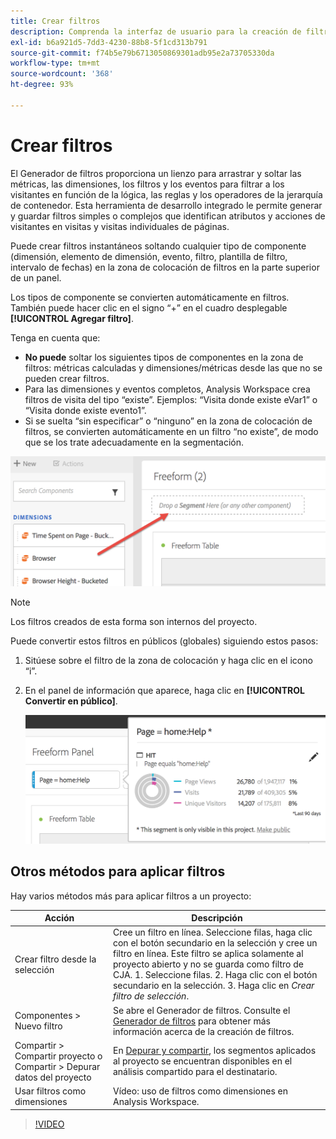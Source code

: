 ```yaml
---
title: Crear filtros
description: Comprenda la interfaz de usuario para la creación de filtros.
exl-id: b6a921d5-7dd3-4230-88b8-5f1cd313b791
source-git-commit: f74b5e79b6713050869301adb95e2a73705330da
workflow-type: tm+mt
source-wordcount: '368'
ht-degree: 93%

---
```


# Crear filtros

El Generador de filtros proporciona un lienzo para arrastrar y soltar las métricas, las dimensiones, los filtros y los eventos para filtrar a los visitantes en función de la lógica, las reglas y los operadores de la jerarquía de contenedor. Esta herramienta de desarrollo integrado le permite generar y guardar filtros simples o complejos que identifican atributos y acciones de visitantes en visitas y visitas individuales de páginas.

Puede crear filtros instantáneos soltando cualquier tipo de componente (dimensión, elemento de dimensión, evento, filtro, plantilla de filtro, intervalo de fechas) en la zona de colocación de filtros en la parte superior de un panel.

Los tipos de componente se convierten automáticamente en filtros. También puede hacer clic en el signo “+” en el cuadro desplegable **[!UICONTROL Agregar filtro]**.

Tenga en cuenta que:

* **No puede** soltar los siguientes tipos de componentes en la zona de filtros: métricas calculadas y dimensiones/métricas desde las que no se pueden crear filtros.
* Para las dimensiones y eventos completos, Analysis Workspace crea filtros de visita del tipo “existe”. Ejemplos: “Visita donde existe eVar1” o “Visita donde existe evento1”.
* Si se suelta “sin especificar” o “ninguno” en la zona de colocación de filtros, se convierten automáticamente en un filtro “no existe”, de modo que se los trate adecuadamente en la segmentación.

![](assets/segment-dropzone.png)

>[!NOTE]
>
>Los filtros creados de esta forma son internos del proyecto.

Puede convertir estos filtros en públicos (globales) siguiendo estos pasos:

1. Sitúese sobre el filtro de la zona de colocación y haga clic en el icono “i”.
1. En el panel de información que aparece, haga clic en **[!UICONTROL Convertir en público]**.

   ![](assets/segment-info.png)

## Otros métodos para aplicar filtros

Hay varios métodos más para aplicar filtros a un proyecto:

| Acción | Descripción |
|--- |--- |
| Crear filtro desde la selección | Cree un filtro en línea. Seleccione filas, haga clic con el botón secundario en la selección y cree un filtro en línea. Este filtro se aplica solamente al proyecto abierto y no se guarda como filtro de CJA. 1. Seleccione filas.  2. Haga clic con el botón secundario en la selección.  3. Haga clic en *Crear filtro de selección*. |
| Componentes > Nuevo filtro | Se abre el Generador de filtros. Consulte el [Generador de filtros](https://experienceleague.adobe.com/docs/analytics/components/segmentation/segmentation-workflow/seg-build.html) para obtener más información acerca de la creación de filtros. |
| Compartir > Compartir proyecto o Compartir > Depurar datos del proyecto | En [Depurar y compartir](https://experienceleague.adobe.com/docs/analytics/analyze/analysis-workspace/curate-share/curate.html#concept_4A9726927E7C44AFA260E2BB2721AFC6), los segmentos aplicados al proyecto se encuentran disponibles en el análisis compartido para el destinatario. |
| Usar filtros como dimensiones | Vídeo: uso de filtros como dimensiones en Analysis Workspace. |

>[!VIDEO](https://video.tv.adobe.com/v/23974)

